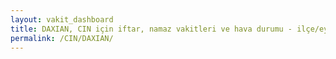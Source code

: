 ```yaml
---
layout: vakit_dashboard
title: DAXIAN, CIN için iftar, namaz vakitleri ve hava durumu - ilçe/eyalet seç
permalink: /CIN/DAXIAN/
---
```


<script type="text/javascript">
  var GLOBAL_COUNTRY = 'CIN';
  var GLOBAL_CITY = 'DAXIAN';
  var GLOBAL_STATE = '';
  var lat = 72;
  var lon = 21;
</script>
